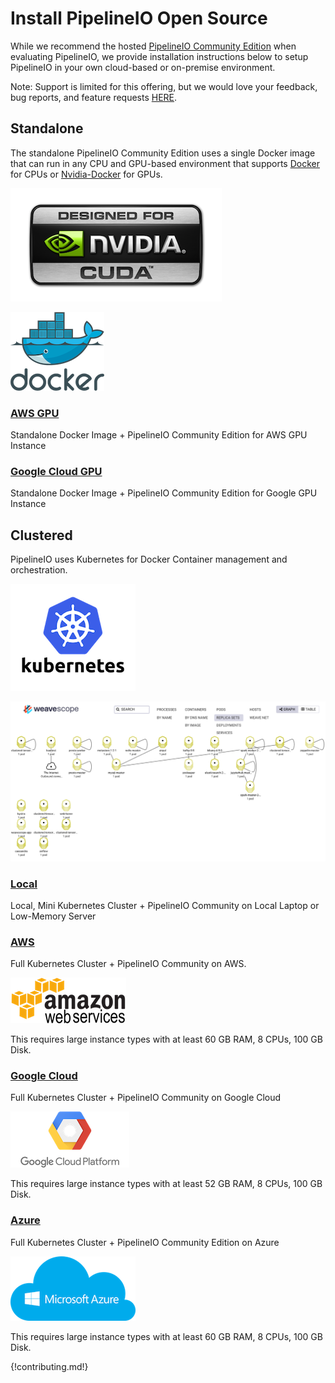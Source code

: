 # Install PipelineIO Open Source 
While we recommend the hosted [PipelineIO Community Edition](http://community.pipeline.io) when evaluating PipelineIO, we provide installation instructions below to setup PipelineIO in your own cloud-based or on-premise environment.

Note:  Support is limited for this offering, but we would love your feedback, bug reports, and feature requests [HERE](https://pipelineio.zendesk.com). 

## Standalone 
The standalone PipelineIO Community Edition uses a single Docker image that can run in any CPU and GPU-based environment that supports [Docker](https://www.docker.com/) for CPUs or [Nvidia-Docker](https://github.com/NVIDIA/nvidia-docker) for GPUs.

![Nvidia GPU](/img/nvidia-cuda-338x181.png)

![Docker](/img/docker-logo-150x126.png)

### [AWS GPU](https://github.com/fluxcapacitor/pipeline/wiki/AWS-GPU-Tensorflow-Docker)
Standalone Docker Image + PipelineIO Community Edition for AWS GPU Instance

### [Google Cloud GPU](https://github.com/fluxcapacitor/pipeline/wiki/GCP-GPU-Tensorflow-Docker)
Standalone Docker Image + PipelineIO Community Edition for Google GPU Instance

## Clustered
PipelineIO uses Kubernetes for Docker Container management and orchestration.

![Kubernetes](/img/kubernetes-logo-200x171.png)

![PipelineIO Cluster](/img/weavescope-pipelineio.png)

### [Local](https://github.com/fluxcapacitor/pipeline/wiki/Setup-Pipeline-Mini) 
Local, Mini Kubernetes Cluster + PipelineIO Community on Local Laptop or Low-Memory Server

### [AWS](https://github.com/fluxcapacitor/pipeline/wiki/Setup-Pipeline-AWS)
Full Kubernetes Cluster + PipelineIO Community on AWS.

![AWS](/img/aws-logo-185x73.png)

This requires large instance types with at least 60 GB RAM, 8 CPUs, 100 GB Disk.

### [Google Cloud](https://github.com/fluxcapacitor/pipeline/wiki/Setup-Pipeline-Google)
Full Kubernetes Cluster + PipelineIO Community on Google Cloud

![Google Cloud Platform](/img/gce-logo-190x90.png)

This requires large instance types with at least 52 GB RAM, 8 CPUs, 100 GB Disk.

### [Azure](https://github.com/fluxcapacitor/pipeline/wiki/Setup-Pipeline-Azure)
Full Kubernetes Cluster + PipelineIO Community Edition on Azure

![Azure Cluster](/img/azure-logo-200x103.png)

This requires large instance types with at least 60 GB RAM, 8 CPUs, 100 GB Disk.

{!contributing.md!}
